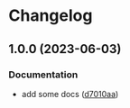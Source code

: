 # Changelog

## 1.0.0 (2023-06-03)


### Documentation

* add some docs ([d7010aa](https://github.com/santimirandarp/simple-recursive-search/commit/d7010aab27c2a40fb16e7d414f1c2f8e914dd66f))
